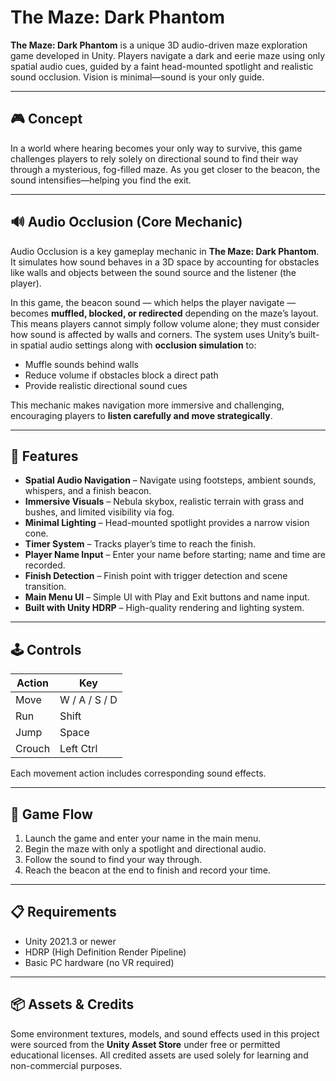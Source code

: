 # The Maze: Dark Phantom

**The Maze: Dark Phantom** is a unique 3D audio-driven maze exploration game developed in Unity. Players navigate a dark and eerie maze using only spatial audio cues, guided by a faint head-mounted spotlight and realistic sound occlusion. Vision is minimal—sound is your only guide.

---

## 🎮 Concept

In a world where hearing becomes your only way to survive, this game challenges players to rely solely on directional sound to find their way through a mysterious, fog-filled maze. As you get closer to the beacon, the sound intensifies—helping you find the exit.

---

## 🔊 Audio Occlusion (Core Mechanic)

Audio Occlusion is a key gameplay mechanic in **The Maze: Dark Phantom**. It simulates how sound behaves in a 3D space by accounting for obstacles like walls and objects between the sound source and the listener (the player). 

In this game, the beacon sound — which helps the player navigate — becomes **muffled, blocked, or redirected** depending on the maze’s layout. This means players cannot simply follow volume alone; they must consider how sound is affected by walls and corners. The system uses Unity’s built-in spatial audio settings along with **occlusion simulation** to:

- Muffle sounds behind walls
- Reduce volume if obstacles block a direct path
- Provide realistic directional sound cues

This mechanic makes navigation more immersive and challenging, encouraging players to **listen carefully and move strategically**.

---

## 🚀 Features

- **Spatial Audio Navigation** – Navigate using footsteps, ambient sounds, whispers, and a finish beacon.
- **Immersive Visuals** – Nebula skybox, realistic terrain with grass and bushes, and limited visibility via fog.
- **Minimal Lighting** – Head-mounted spotlight provides a narrow vision cone.
- **Timer System** – Tracks player’s time to reach the finish.
- **Player Name Input** – Enter your name before starting; name and time are recorded.
- **Finish Detection** – Finish point with trigger detection and scene transition.
- **Main Menu UI** – Simple UI with Play and Exit buttons and name input.
- **Built with Unity HDRP** – High-quality rendering and lighting system.

---

## 🕹️ Controls

| Action   | Key        |
|----------|------------|
| Move     | W / A / S / D |
| Run      | Shift      |
| Jump     | Space      |
| Crouch   | Left Ctrl  |

Each movement action includes corresponding sound effects.

---

## 🏁 Game Flow

1. Launch the game and enter your name in the main menu.
2. Begin the maze with only a spotlight and directional audio.
3. Follow the sound to find your way through.
4. Reach the beacon at the end to finish and record your time.

---

## 📋 Requirements

- Unity 2021.3 or newer
- HDRP (High Definition Render Pipeline)
- Basic PC hardware (no VR required)

---

## 📦 Assets & Credits

Some environment textures, models, and sound effects used in this project were sourced from the **Unity Asset Store** under free or permitted educational licenses. All credited assets are used solely for learning and non-commercial purposes.





